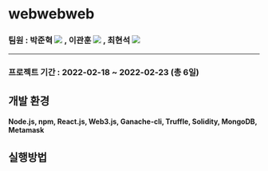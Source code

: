 # webwebweb

### 팀원 : 박준혁 <a href="https://github.com/berrypjh"><img src="https://img.shields.io/badge/GitHub-181717?style=flat-square&logo=GitHub&logoColor=white"/></a> , 이관훈 <a href="https://github.com/Flavordash"><img src="https://img.shields.io/badge/GitHub-181717?style=flat-square&logo=GitHub&logoColor=white"/></a> , 최현석 <a href="https://github.com/Tozinoo"><img src="https://img.shields.io/badge/GitHub-181717?style=flat-square&logo=GitHub&logoColor=white"/></a>

---------------------------------------

### 프로젝트 기간 : 2022-02-18 ~ 2022-02-23 (총 6일)

## 개발 환경

####  Node.js, npm, React.js, Web3.js, Ganache-cli, Truffle, Solidity, MongoDB, Metamask

## 실행방법

